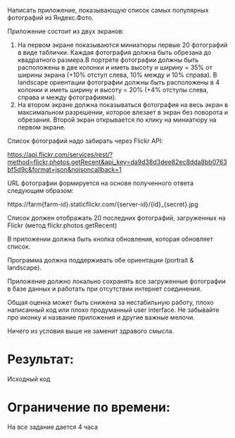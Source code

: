 Написать приложение, показывающую список самых популярных фотографий из Яндекс.Фото.
 
Приложение состоит из двух экранов:
 
1. На первом экране показываются миниатюры первые 20 фотографий в виде таблички. Каждая фотография должна быть обрезана до квадратного размера.В портрете фотографии должны быть расположены в две колонки и иметь высоту и ширину = 35% от ширины экрана (+10% отступ слева, 10% между и 10% справа). В landscape ориентации фотографии должны быть расположены в 4 колонки и иметь ширину и высоту = 20% (+4% отступы слева, справа и между фотографиями).
2. На втором экране должна показываться фотография на весь экран в максимальном разрешении, которое влезает в экран без поворота и обрезания. Второй экран открывается по клику на миниатюру на первом экране.
 
Список фотографий надо забирать через Flickr API:

https://api.flickr.com/services/rest/?method=flickr.photos.getRecent&api_key=da9d38d3dee82ec8dda8bb0763bf5d9c&format=json&nojsoncallback=1

URL фотографии формируется на основе полученного ответа следующим образом:

https://farm{farm-id}.staticflickr.com/{server-id}/{id}_{secret}.jpg

Список должен отображать 20 последних фотографий, загруженных на Flickr (метод flickr.photos.getRecent)

В приложении должна быть кнопка обновления, которая обновляет список.
 
Программа должна поддерживать обе ориентации (portrait & landscape).
 
Приложение должно локально сохранять все загруженные фотографии в базе данных и работать при отсутствии интернет соединения.
 
Общая оценка может быть снижена за нестабильную работу, плохо написанный код или плохо продуманный user interface. Не забывайте про иконку и название приложения и другие важные мелочи.
 
Ничего из условия выше не заменит здравого смысла.

Результат:
=======
Исходный код

Ограничение по времени:
=======
На все задание дается 4 часа
